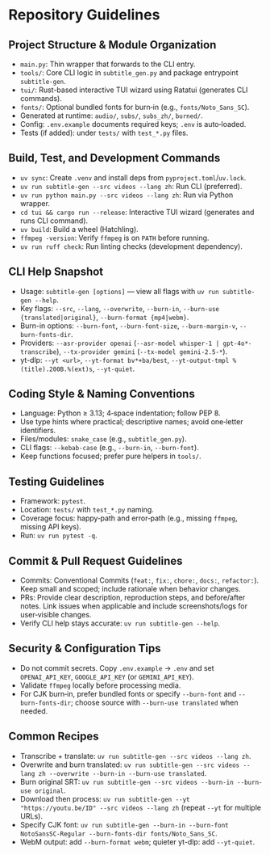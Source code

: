 # Repository Guidelines

## Project Structure & Module Organization
- `main.py`: Thin wrapper that forwards to the CLI entry.
- `tools/`: Core CLI logic in `subtitle_gen.py` and package entrypoint `subtitle-gen`.
- `tui/`: Rust-based interactive TUI wizard using Ratatui (generates CLI commands).
- `fonts/`: Optional bundled fonts for burn‑in (e.g., `fonts/Noto_Sans_SC`).
- Generated at runtime: `audio/`, `subs/`, `subs_zh/`, `burned/`.
- Config: `.env.example` documents required keys; `.env` is auto‑loaded.
- Tests (if added): under `tests/` with `test_*.py` files.

## Build, Test, and Development Commands
- `uv sync`: Create `.venv` and install deps from `pyproject.toml`/`uv.lock`.
- `uv run subtitle-gen --src videos --lang zh`: Run CLI (preferred).
- `uv run python main.py --src videos --lang zh`: Run via Python wrapper.
- `cd tui && cargo run --release`: Interactive TUI wizard (generates and runs CLI command).
- `uv build`: Build a wheel (Hatchling).
- `ffmpeg -version`: Verify `ffmpeg` is on `PATH` before running.
- `uv run ruff check`: Run linting checks (development dependency).

## CLI Help Snapshot
- Usage: `subtitle-gen [options]` — view all flags with `uv run subtitle-gen --help`.
- Key flags: `--src`, `--lang`, `--overwrite`, `--burn-in`, `--burn-use {translated|original}`, `--burn-format {mp4|webm}`.
- Burn-in options: `--burn-font`, `--burn-font-size`, `--burn-margin-v`, `--burn-fonts-dir`.
- Providers: `--asr-provider openai` (`--asr-model whisper-1 | gpt-4o*-transcribe`), `--tx-provider gemini` (`--tx-model gemini-2.5-*`).
- yt-dlp: `--yt <url>`, `--yt-format bv*+ba/best`, `--yt-output-tmpl %(title).200B.%(ext)s`, `--yt-quiet`.

## Coding Style & Naming Conventions
- Language: Python ≥ 3.13; 4‑space indentation; follow PEP 8.
- Use type hints where practical; descriptive names; avoid one‑letter identifiers.
- Files/modules: `snake_case` (e.g., `subtitle_gen.py`).
- CLI flags: `--kebab-case` (e.g., `--burn-in`, `--burn-font`).
- Keep functions focused; prefer pure helpers in `tools/`.

## Testing Guidelines
- Framework: `pytest`.
- Location: `tests/` with `test_*.py` naming.
- Coverage focus: happy‑path and error‑path (e.g., missing `ffmpeg`, missing API keys).
- Run: `uv run pytest -q`.

## Commit & Pull Request Guidelines
- Commits: Conventional Commits (`feat:`, `fix:`, `chore:`, `docs:`, `refactor:`). Keep small and scoped; include rationale when behavior changes.
- PRs: Provide clear description, reproduction steps, and before/after notes. Link issues when applicable and include screenshots/logs for user‑visible changes.
- Verify CLI help stays accurate: `uv run subtitle-gen --help`.

## Security & Configuration Tips
- Do not commit secrets. Copy `.env.example` → `.env` and set `OPENAI_API_KEY`, `GOOGLE_API_KEY` (or `GEMINI_API_KEY`).
- Validate `ffmpeg` locally before processing media.
- For CJK burn‑in, prefer bundled fonts or specify `--burn-font` and `--burn-fonts-dir`; choose source with `--burn-use translated` when needed.

## Common Recipes
- Transcribe + translate: `uv run subtitle-gen --src videos --lang zh`.
- Overwrite and burn translated: `uv run subtitle-gen --src videos --lang zh --overwrite --burn-in --burn-use translated`.
- Burn original SRT: `uv run subtitle-gen --src videos --burn-in --burn-use original`.
- Download then process: `uv run subtitle-gen --yt "https://youtu.be/ID" --src videos --lang zh` (repeat `--yt` for multiple URLs).
- Specify CJK font: `uv run subtitle-gen --burn-in --burn-font NotoSansSC-Regular --burn-fonts-dir fonts/Noto_Sans_SC`.
- WebM output: add `--burn-format webm`; quieter yt-dlp: add `--yt-quiet`.
